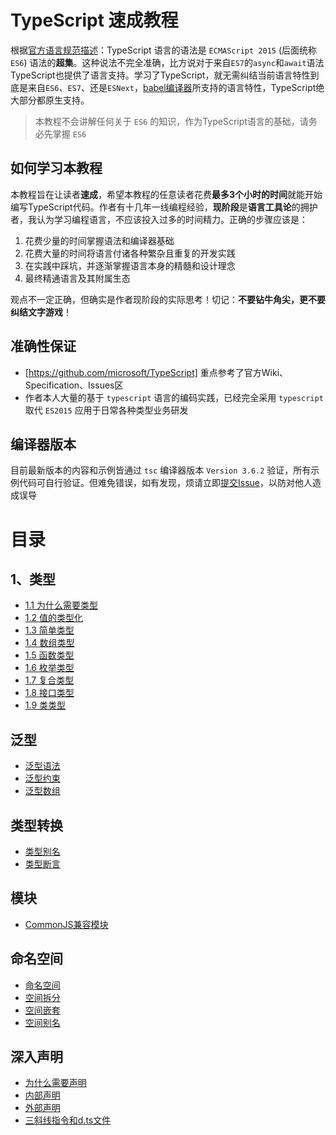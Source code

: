 # TypeScript 速成教程

根据[官方语言规范描述](https://github.com/microsoft/TypeScript/blob/master/doc/spec.md#1)：TypeScript 语言的语法是 `ECMAScript 2015` (后面统称`ES6`) 语法的**超集**。这种说法不完全准确，比方说对于来自`ES7`的`async`和`await`语法TypeScript也提供了语言支持。学习了TypeScript，就无需纠结当前语言特性到底是来自`ES6`、`ES7`、还是`ESNext`，[babel编译器](https://babeljs.io/)所支持的语言特性，TypeScript绝大部分都原生支持。

> 本教程不会讲解任何关于 `ES6` 的知识，作为TypeScript语言的基础，请务必先掌握 `ES6`


## 如何学习本教程

本教程旨在让读者**速成**，希望本教程的任意读者花费**最多3个小时的时间**就能开始编写TypeScript代码。作者有十几年一线编程经验，**现阶段**是**语言工具论**的拥护者，我认为学习编程语言，不应该投入过多的时间精力。正确的步骤应该是：

1. 花费少量的时间掌握语法和编译器基础
2. 花费大量的时间将语言付诸各种繁杂且重复的开发实践
3. 在实践中踩坑，并逐渐掌握语言本身的精髓和设计理念
4. 最终精通语言及其附属生态

观点不一定正确，但确实是作者现阶段的实际思考！切记：**不要钻牛角尖，更不要纠结文字游戏**！


## 准确性保证

- [https://github.com/microsoft/TypeScript] 重点参考了官方Wiki、Specification、Issues区
- 作者本人大量的基于 `typescript` 语言的编码实践，已经完全采用 `typescript` 取代 `ES2015` 应用于日常各种类型业务研发

## 编译器版本

目前最新版本的内容和示例皆通过 `tsc` 编译器版本 `Version 3.6.2` 验证，所有示例代码可自行验证。但难免错误，如有发现，烦请立即[提交Issue](https://github.com/joye61/typescript-tutorial/issues/new)，以防对他人造成误导


# 目录


## 1、类型

- [1.1 为什么需要类型](./类型/为什么需要类型.md)
- [1.2 值的类型化](./doc/类型/值的类型化.md)
- [1.3 简单类型](./doc/类型/简单类型.md)
- [1.4 数组类型](./doc/类型/数组类型.md)
- [1.5 函数类型](./doc/类型/函数类型.md)
- [1.6 枚举类型](./doc/类型/枚举类型.md)
- [1.7 复合类型](./doc/类型/复合类型.md)
- [1.8 接口类型](./doc/类型/接口类型.md)
- [1.9 类类型](./doc/类型/类类型.md)


## 泛型

- [泛型语法](./doc/泛型/泛型语法.md)
- [泛型约束](./doc/泛型/泛型约束.md)
- [泛型数组](./doc/泛型/泛型数组.md)

## 类型转换

- [类型别名](./doc/类型转换/类型别名.md)
- [类型断言](./doc/类型转换/类型断言.md)

## 模块

- [CommonJS兼容模块](./doc/模块/CommonJS兼容模块.md)

## 命名空间

- [命名空间](./doc/命名空间/命名空间.md)
- [空间拆分](./doc/命名空间/空间拆分.md)
- [空间嵌套](./doc/命名空间/空间嵌套.md)
- [空间别名](./doc/命名空间/空间别名.md)

## 深入声明

- [为什么需要声明](./doc/深入声明/为什么需要声明.md)
- [内部声明](./doc/深入声明/内部声明.md)
- [外部声明](./doc/深入声明/外部声明.md)
- [三斜线指令和d.ts文件](./doc/深入声明/三斜线指令和d.ts文件.md)